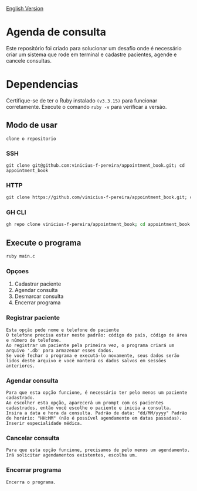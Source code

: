 [English Version](README.md)
# Agenda de consulta
Este repositório foi criado para solucionar um desafio onde é necessário criar um sistema que rode em terminal e cadastre pacientes, agende e cancele consultas.
# Dependencias
Certifique-se de ter o Ruby instalado `(v3.3.15)` para funcionar corretamente. Execute o comando `ruby -v` para verificar a versão.

## Modo de usar
`clone o repositorio`

### SSH
```ssh
git clone git@github.com:vinicius-f-pereira/appointment_book.git; cd appointment_book
```
### HTTP
```html
git clone https://github.com/vinicius-f-pereira/appointment_book.git; cd appointment_book
```
### GH CLI
```bash
gh repo clone vinicius-f-pereira/appointment_book; cd appointment_book
```

## Execute o programa
```bash
ruby main.c
```

### Opçoes
1. Cadastrar paciente
2. Agendar consulta
3. Desmarcar consulta
4. Encerrar programa

### Registrar paciente
```text
Esta opção pede nome e telefone do paciente
O telefone precisa estar neste padrão: código do país, código de área e número de telefone.
Ao registrar um paciente pela primeira vez, o programa criará um arquivo '.db' para armazenar esses dados.
Se você fechar o programa e executá-lo novamente, seus dados serão lidos deste arquivo e você manterá os dados salvos em sessões anteriores.
```

### Agendar consulta
```text
Para que esta opção funcione, é necessário ter pelo menos um paciente cadastrado.
Ao escolher esta opção, aparecerá um prompt com os pacientes cadastrados, então você escolhe o paciente e inicia a consulta.
Insira a data e hora da consulta. Padrão de data: "dd/MM/yyyy" Padrão de horário: "HH:MM" (não é possível agendamento em datas passadas).
Inserir especialidade médica.
```

### Cancelar consulta
```text
Para que esta opção funcione, precisamos de pelo menos um agendamento.
Irá solicitar agendamentos existentes, escolha um.
```

### Encerrar programa
```text
Encerra o programa.
```



  

